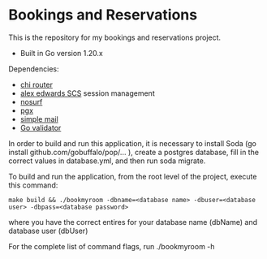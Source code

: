 # Bookings and Reservations

This is the repository for my bookings and reservations project.

- Built in Go version 1.20.x
  
Dependencies:

- [chi router](https://github.com/go-chi/chi)
- [alex edwards SCS](https://github.com/alexedwards/scs/v2) session management
- [nosurf](https://github.com/justinas/nosurf)
- [pgx](https://github.com/jackc/pgx/v4)
- [simple mail](https://github.com/xhit/go-simple-mail/v2)
- [Go validator](https://github.com/asaskevich/govalidator)

In order to build and run this application, it is necessary to 
install Soda (go install github.com/gobuffalo/pop/... ), create
a postgres database, fill in the correct values in database.yml, 
and then run soda migrate.

To build and run the application, from the root level of the project,
execute this command:
```
make build && ./bookmyroom -dbname=<database name> -dbuser=<database user> -dbpass=<database password>
```
where you have the correct entires for your database name (dbName) and database user (dbUser)

For the complete list of command flags, run ./bookmyroom -h